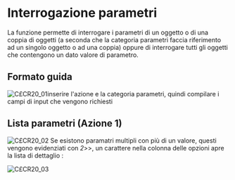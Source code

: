 # Interrogazione parametri
La funzione permette di interrogare i parametri di un oggetto o di una coppia di oggetti (a seconda che la categoria parametri faccia riferimento ad un singolo oggetto o ad una coppia) oppure di interrogare tutti gli oggetti che contengono un dato valore di parametro.

## Formato guida
![C£CR20_01](http://doc.smeup.com/immagini/MBDOC_OGG-P_C£CR20I/CXCR20_01.png)inserire l'azione e la categoria parametri, quindi compilare i campi di input che vengono richiesti

## Lista parametri (Azione 1)
![C£CR20_02](http://doc.smeup.com/immagini/MBDOC_OGG-P_C£CR20I/CXCR20_02.png)
Se esistono paramatri multipli con più di un valore, questi vengono evidenziati con _2_>>, un carattere nella colonna delle opzioni apre la lista di dettaglio : 

![C£CR20_03](http://doc.smeup.com/immagini/MBDOC_OGG-P_C£CR20I/CXCR20_03.png)